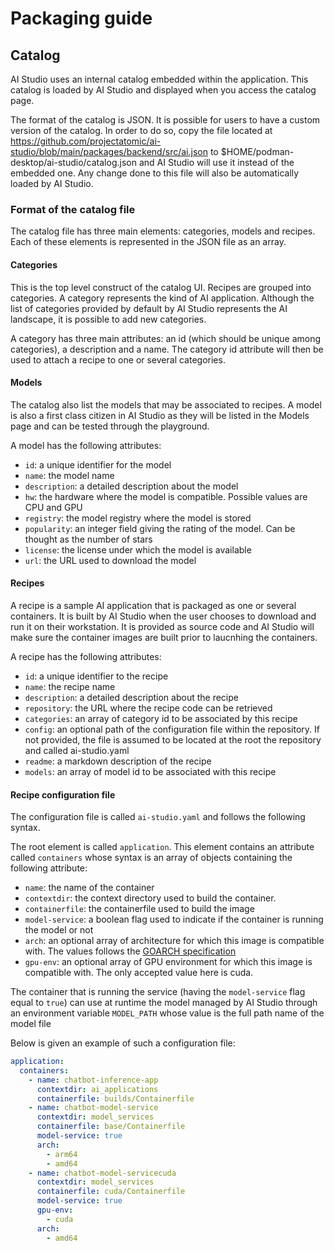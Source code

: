 # Packaging guide

## Catalog

AI Studio uses an internal catalog embedded within the application. This catalog is loaded
by AI Studio and displayed when you access the catalog page.

The format of the catalog is JSON. It is possible for users to have a custom version of
the catalog. In order to do so, copy the file located at https://github.com/projectatomic/ai-studio/blob/main/packages/backend/src/ai.json
to $HOME/podman-desktop/ai-studio/catalog.json and AI Studio will use it instead of the embedded one.
Any change done to this file will also be automatically loaded by AI Studio.

### Format of the catalog file

The catalog file has three main elements: categories, models and recipes. Each of these elements is
represented in the JSON file as an array.

#### Categories

This is the top level construct of the catalog UI. Recipes are grouped into categories. A category
represents the kind of AI application. Although the list of categories provided by default by
AI Studio represents the AI landscape, it is possible to add new categories.

A category has three main attributes: an id (which should be unique among categories), a description
and a name. The category id attribute will then be used to attach a recipe to one or several categories.

#### Models

The catalog also list the models that may be associated to recipes. A model is also a first class
citizen in AI Studio as they will be listed in the Models page and can be tested through the playground.

A model has the following attributes:
- ```id```: a unique identifier for the model
- ```name```: the model name
- ```description```: a detailed description about the model
- ```hw```: the hardware where the model is compatible. Possible values are CPU and GPU
- ```registry```: the model registry where the model is stored
- ```popularity```: an integer field giving the rating of the model. Can be thought as the number of stars
- ```license```: the license under which the model is available
- ```url```: the URL used to download the model

#### Recipes

A recipe is a sample AI application that is packaged as one or several containers. It is built by AI Studio when the user chooses to download and run it on their workstation. It is provided as
source code and AI Studio will make sure the container images are built prior to laucnhing the containers.

A recipe has the following attributes:
- ```id```: a unique identifier to the recipe
- ```name```: the recipe name
- ```description```: a detailed description about the recipe
- ```repository```: the URL where the recipe code can be retrieved
- ```categories```: an array of category id to be associated by this recipe
- ```config```: an optional path of the configuration file within the repository. If not provided, the file is assumed to be located at the root the repository and called ai-studio.yaml
- ```readme```: a markdown description of the recipe
- ```models```: an array of model id to be associated with this recipe

#### Recipe configuration file

The configuration file is called ```ai-studio.yaml``` and follows the following syntax.

The root element is called ```application```. This element contains an attribute called ```containers```
whose syntax is an array of objects containing the following attribute:
- ```name```: the name of the container
- ```contextdir```: the context directory used to build the container.
- ```containerfile```: the containerfile used to build the image
- ```model-service```: a boolean flag used to indicate if the container is running the model or not
- ```arch```: an optional array of architecture for which this image is compatible with. The values follows the
[GOARCH specification](https://go.dev/src/go/build/syslist.go)
- ```gpu-env```: an optional array of GPU environment for which this image is compatible with. The only accepted value here is cuda.

The container that is running the service (having the ```model-service``` flag equal to ```true```) can use at runtime
the model managed by AI Studio through an environment variable ```MODEL_PATH``` whose value is the full path name of the
model file

Below is given an example of such a configuration file:
```yaml
application:
  containers:
    - name: chatbot-inference-app
      contextdir: ai_applications
      containerfile: builds/Containerfile
    - name: chatbot-model-service
      contextdir: model_services
      containerfile: base/Containerfile
      model-service: true
      arch:
        - arm64
        - amd64
    - name: chatbot-model-servicecuda
      contextdir: model_services
      containerfile: cuda/Containerfile
      model-service: true 
      gpu-env:
        - cuda
      arch: 
        - amd64
```



